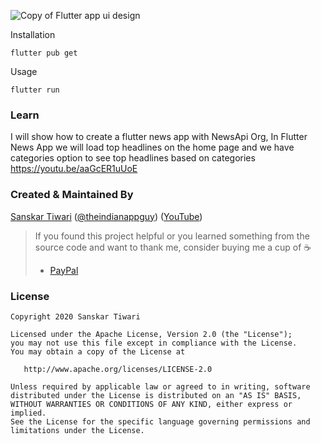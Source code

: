![Copy of Flutter app ui design](https://user-images.githubusercontent.com/55942632/77102533-00600c80-6a3f-11ea-8212-3735eeb35a90.png)

Installation

```
flutter pub get
```
Usage 

```
flutter run
```

### Learn

I will show how to create a flutter news app with NewsApi Org, In Flutter News App we will load top headlines on the home page and we have categories option to see top headlines based on categories https://youtu.be/aaGcER1uUoE 

### Created & Maintained By

[Sanskar Tiwari](https://github.com/theindianappguy) ([@theindianappguy](https://twitter.com/Theindianappguy)) ([YouTube](https://www.youtube.com/c/SanskarTiwari))

> If you found this project helpful or you learned something from the source code and want to thank me, consider buying me a cup of :coffee:
>
> - [PayPal](https://paypal.me/iamsanskartiwari)

### License

    Copyright 2020 Sanskar Tiwari

    Licensed under the Apache License, Version 2.0 (the "License");
    you may not use this file except in compliance with the License.
    You may obtain a copy of the License at

       http://www.apache.org/licenses/LICENSE-2.0

    Unless required by applicable law or agreed to in writing, software
    distributed under the License is distributed on an "AS IS" BASIS,
    WITHOUT WARRANTIES OR CONDITIONS OF ANY KIND, either express or implied.
    See the License for the specific language governing permissions and
    limitations under the License.


